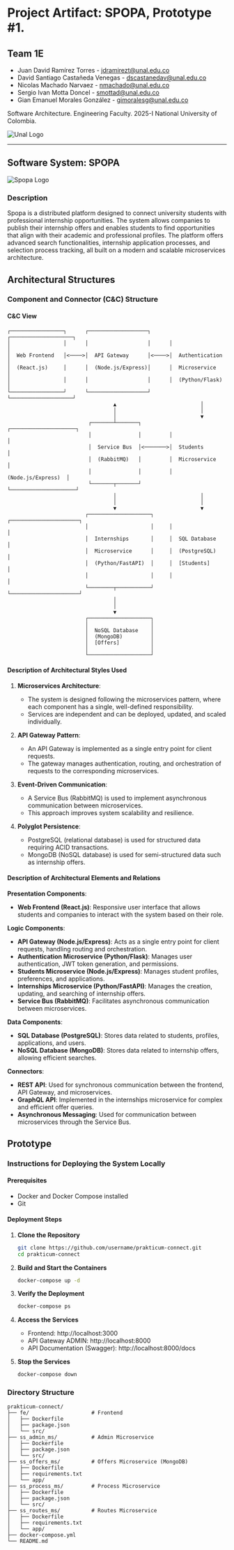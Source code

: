 # Project Artifact: SPOPA, Prototype #1.


## Team 1E
- Juan David Ramírez Torres - jdramirezt@unal.edu.co
- David Santiago Castañeda Venegas - dscastanedav@unal.edu.co
- Nicolas Machado Narvaez - nmachado@unal.edu.co
- Sergio Ivan Motta Doncel - smottad@unal.edu.co
- Gian Emanuel Morales González - gimoralesg@unal.edu.co


Software Architecture.
Engineering Faculty.
2025-I
National University of Colombia.

![Unal Logo](https://lh4.googleusercontent.com/proxy/WNtyuTbDjnnITJFxg1dlI63L0jfIMRf0CIKg75VavFd3ameUuokpEiXIZvafO0UbA3rGKkhjDZ2HFtRWcGiPIn7Syd37PqnCrQuXFNHguRRPYm__safRJi9Q)


---


## Software System: SPOPA
![Spopa Logo](https://i.imgur.com/tDGdNvW.png)


### Description
Spopa is a distributed platform designed to connect university students with professional internship opportunities. The system allows companies to publish their internship offers and enables students to find opportunities that align with their academic and professional profiles. The platform offers advanced search functionalities, internship application processes, and selection process tracking, all built on a modern and scalable microservices architecture.

## Architectural Structures

### Component and Connector (C&C) Structure

#### C&C View

```
┌─────────────────┐      ┌───────────────────┐      ┌────────────────────┐
│                 │      │                   │      │                    │
│  Web Frontend   │<────>│  API Gateway      │<────>│  Authentication    │
│  (React.js)     │      │  (Node.js/Express)│      │  Microservice      │
│                 │      │                   │      │  (Python/Flask)    │
└─────────────────┘      └───────────────────┘      └────────────────────┘
                                  ▲                           │
                                  │                           │
                                  │                           ▼
                          ┌───────┴───────┐         ┌─────────────────────┐
                          │               │         │                     │
                          │  Service Bus  │<───────>│  Students           │
                          │  (RabbitMQ)   │         │  Microservice       │
                          │               │         │  (Node.js/Express)  │
                          └───────┬───────┘         └─────────────────────┘
                                  │                           │
                                  │                           │
                                  ▼                           ▼
                         ┌────────────────────┐     ┌──────────────────────┐
                         │                    │     │                      │
                         │  Internships       │     │  SQL Database        │
                         │  Microservice      │     │  (PostgreSQL)        │
                         │  (Python/FastAPI)  │     │  [Students]          │
                         │                    │     │                      │
                         └────────┬───────────┘     └──────────────────────┘
                                  │
                                  │
                                  ▼
                         ┌────────────────────┐
                         │                    │
                         │  NoSQL Database    │
                         │  (MongoDB)         │
                         │  [Offers]          │
                         │                    │
                         └────────────────────┘
```

#### Description of Architectural Styles Used

1. **Microservices Architecture**:
   - The system is designed following the microservices pattern, where each component has a single, well-defined responsibility.
   - Services are independent and can be deployed, updated, and scaled individually.

2. **API Gateway Pattern**:
   - An API Gateway is implemented as a single entry point for client requests.
   - The gateway manages authentication, routing, and orchestration of requests to the corresponding microservices.

3. **Event-Driven Communication**:
   - A Service Bus (RabbitMQ) is used to implement asynchronous communication between microservices.
   - This approach improves system scalability and resilience.

4. **Polyglot Persistence**:
   - PostgreSQL (relational database) is used for structured data requiring ACID transactions.
   - MongoDB (NoSQL database) is used for semi-structured data such as internship offers.

#### Description of Architectural Elements and Relations

**Presentation Components**:
- **Web Frontend (React.js)**: Responsive user interface that allows students and companies to interact with the system based on their role.

**Logic Components**:
- **API Gateway (Node.js/Express)**: Acts as a single entry point for client requests, handling routing and orchestration.
- **Authentication Microservice (Python/Flask)**: Manages user authentication, JWT token generation, and permissions.
- **Students Microservice (Node.js/Express)**: Manages student profiles, preferences, and applications.
- **Internships Microservice (Python/FastAPI)**: Manages the creation, updating, and searching of internship offers.
- **Service Bus (RabbitMQ)**: Facilitates asynchronous communication between microservices.

**Data Components**:
- **SQL Database (PostgreSQL)**: Stores data related to students, profiles, applications, and users.
- **NoSQL Database (MongoDB)**: Stores data related to internship offers, allowing efficient searches.

**Connectors**:
- **REST API**: Used for synchronous communication between the frontend, API Gateway, and microservices.
- **GraphQL API**: Implemented in the internships microservice for complex and efficient offer queries.
- **Asynchronous Messaging**: Used for communication between microservices through the Service Bus.

## Prototype

### Instructions for Deploying the System Locally

#### Prerequisites
- Docker and Docker Compose installed
- Git

#### Deployment Steps

1. **Clone the Repository**
   ```bash
   git clone https://github.com/username/prakticum-connect.git
   cd prakticum-connect
   ```

2. **Build and Start the Containers**
   ```bash
   docker-compose up -d
   ```

3. **Verify the Deployment**
   ```bash
   docker-compose ps
   ```

4. **Access the Services**
   - Frontend: http://localhost:3000
   - API Gateway ADMIN: http://localhost:8000
   - API Documentation (Swagger): http://localhost:8000/docs

5. **Stop the Services**
   ```bash
   docker-compose down
   ```

### Directory Structure
```
prakticum-connect/
├── fe/                    # Frontend
│   ├── Dockerfile
│   ├── package.json
│   └── src/
├── ss_admin_ms/           # Admin Microservice
│   ├── Dockerfile
│   ├── package.json
│   └── src/
├── ss_offers_ms/          # Offers Microservice (MongoDB)
│   ├── Dockerfile
│   ├── requirements.txt
│   └── app/
├── ss_process_ms/         # Process Microservice
│   ├── Dockerfile
│   ├── package.json
│   └── src/
├── ss_routes_ms/          # Routes Microservice
│   ├── Dockerfile
│   ├── requirements.txt
│   └── app/
├── docker-compose.yml
└── README.md
```
